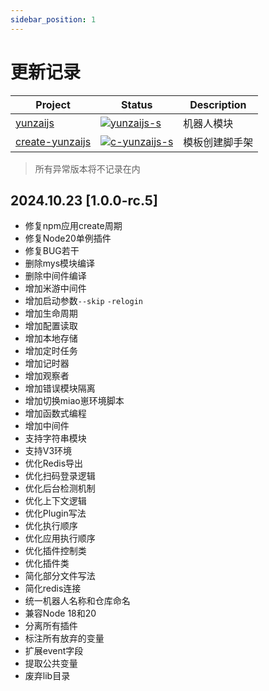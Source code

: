 ```yaml
---
sidebar_position: 1
---
```


# 更新记录

| Project           | Status                          | Description    |
| ----------------- | ------------------------------- | -------------- |
| [yunzaijs]        | [![yunzaijs-s]][yunzaijs-p]     | 机器人模块     |
| [create-yunzaijs] | [![c-yunzaijs-s]][c-yunzaijs-p] | 模板创建脚手架 |

[yunzaijs]: https://github.com/yunzaijs/core
[yunzaijs-s]: https://img.shields.io/npm/v/yunzaijs.svg
[yunzaijs-p]: https://www.npmjs.com/package/yunzaijs
[create-yunzaijs]: https://github.com/yunzaijs/packages/create-yunzaijs
[c-yunzaijs-s]: https://img.shields.io/npm/v/create-yunzaijs.svg
[c-yunzaijs-p]: https://www.npmjs.com/package/create-yunzaijs

> 所有异常版本将不记录在内

## 2024.10.23 [1.0.0-rc.5]

- 修复npm应用create周期
- 修复Node20单例插件
- 修复BUG若干
- 删除mys模块编译
- 删除中间件编译
- 增加米游中间件
- 增加启动参数`--skip` `-relogin`
- 增加生命周期
- 增加配置读取
- 增加本地存储
- 增加定时任务
- 增加记时器
- 增加观察者
- 增加错误模块隔离
- 增加切换miao崽环境脚本
- 增加函数式编程
- 增加中间件
- 支持字符串模块
- 支持V3环境
- 优化Redis导出
- 优化扫码登录逻辑
- 优化后台检测机制
- 优化上下文逻辑
- 优化Plugin写法
- 优化执行顺序
- 优化应用执行顺序
- 优化插件控制类
- 优化插件类
- 简化部分文件写法
- 简化redis连接
- 统一机器人名称和仓库命名
- 兼容Node 18和20
- 分离所有插件
- 标注所有放弃的变量
- 扩展event字段
- 提取公共变量
- 废弃lib目录
